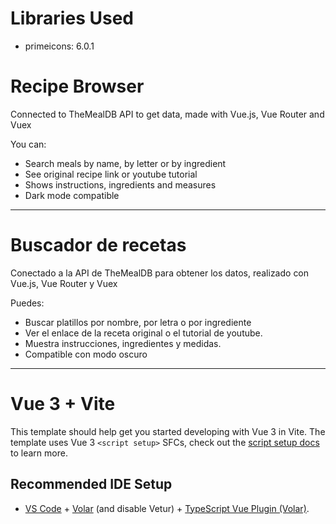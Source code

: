 # Libraries Used
- primeicons: 6.0.1

# Recipe Browser
Connected to TheMealDB API to get data, made with Vue.js, Vue Router and Vuex

You can:
- Search meals by name, by letter or by ingredient
- See original recipe link or youtube tutorial
- Shows instructions, ingredients and measures
- Dark mode compatible

----
# Buscador de recetas
Conectado a la API de TheMealDB para obtener los datos, realizado con Vue.js, Vue Router y Vuex

Puedes:
- Buscar platillos por nombre, por letra o por ingrediente
- Ver el enlace de la receta original o el tutorial de youtube.
- Muestra instrucciones, ingredientes y medidas.
- Compatible con modo oscuro


----

# Vue 3 + Vite

This template should help get you started developing with Vue 3 in Vite. The template uses Vue 3 `<script setup>` SFCs, check out the [script setup docs](https://v3.vuejs.org/api/sfc-script-setup.html#sfc-script-setup) to learn more.

## Recommended IDE Setup

- [VS Code](https://code.visualstudio.com/) + [Volar](https://marketplace.visualstudio.com/items?itemName=Vue.volar) (and disable Vetur) + [TypeScript Vue Plugin (Volar)](https://marketplace.visualstudio.com/items?itemName=Vue.vscode-typescript-vue-plugin).
